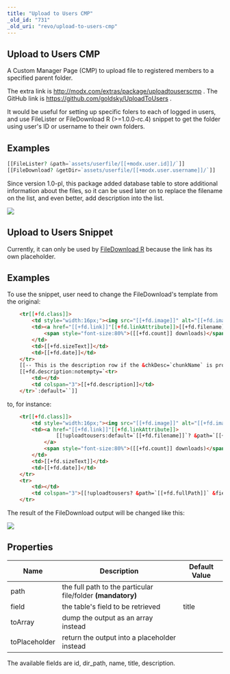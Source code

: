```yaml
---
title: "Upload to Users CMP"
_old_id: "731"
_old_uri: "revo/upload-to-users-cmp"
---
```


## Upload to Users CMP

A Custom Manager Page (CMP) to upload file to registered members to a specified parent folder.

The extra link is <http://modx.com/extras/package/uploadtouserscmp> .
The GitHub link is <https://github.com/goldsky/UploadToUsers> .

It would be useful for setting up specific folers to each of logged in users, and use FileLister or FileDownload R (>=1.0.0-rc.4) snippet to get the folder using user's ID or username to their own folders.

## Examples

``` php
[[FileLister? &path=`assets/userfile/[[+modx.user.id]]/`]]
[[FileDownload? &getDir=`assets/userfile/[[+modx.user.username]]/`]]
```

Since version 1.0-pl, this package added database table to store additional information about the files, so it can be used later on to replace the filename on the list, and even better, add description into the list.

![](/download/attachments/41058348/uploadtousers-1.0-pl.jpg?version=1&modificationDate=1345753736000)

## Upload to Users Snippet

Currently, it can only be used by [FileDownload R](extras/filedownload-r "FileDownload R") because the link has its own placeholder.

## Examples

To use the snippet, user need to change the FileDownload's template from the original:

``` html
    <tr[[+fd.class]]>
        <td style="width:16px;"><img src="[[+fd.image]]" alt="[[+fd.image]]" /></td>
        <td><a href="[[+fd.link]]"[[+fd.linkAttribute]]>[[+fd.filename]]</a>
            <span style="font-size:80%">([[+fd.count]] downloads)</span>
        </td>
        <td>[[+fd.sizeText]]</td>
        <td>[[+fd.date]]</td>
    </tr>
    [[-- This is the description row if the &chkDesc=`chunkName` is provided --]]
    [[+fd.description:notempty=`<tr>
        <td></td>
        <td colspan="3">[[+fd.description]]</td>
    </tr>`:default=``]]
```

to, for instance:

``` html
    <tr[[+fd.class]]>
        <td style="width:16px;"><img src="[[+fd.image]]" alt="[[+fd.image]]" /></td>
        <td><a href="[[+fd.link]]"[[+fd.linkAttribute]]>
                [[!uploadtousers:default=`[[+fd.filename]]`? &path=`[[+fd.fullPath]]` &field=`title`]]
            </a>
            <span style="font-size:80%">([[+fd.count]] downloads)</span>
        </td>
        <td>[[+fd.sizeText]]</td>
        <td>[[+fd.date]]</td>
    </tr>
    <tr>
        <td></td>
        <td colspan="3">[[!uploadtousers? &path=`[[+fd.fullPath]]` &field=`description`]]</td>
    </tr>
```

The result of the FileDownload output will be changed like this:

![](/download/attachments/41058348/FDL-U2U.jpg?version=1&modificationDate=1345754441000)

## Properties

| Name          | Description                                                 | Default Value |
| ------------- | ----------------------------------------------------------- | ------------- |
| path          | the full path to the particular file/folder **(mandatory)** |               |
| field         | the table's field to be retrieved                           | title         |
| toArray       | dump the output as an array instead                         |               |
| toPlaceholder | return the output into a placeholder instead                |               |

The available fields are id, dir\_path, name, title, description.
